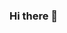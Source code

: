 ### Hi there 👋

<!--
**JankiPatel06/JankiPatel06** is a ✨ _special_ ✨ repository because its `README.md` (this file) appears on your GitHub profile.

Here are some ideas to get you started:

- 🌱 I’m currently learning Web Development with CoGrammar and HyperionDev ...
- 👯 I’m looking to collaborate on Web Development and data analysis with excel...
- 🤔 I’m looking for help with career development
- 📫 How to reach me : jankipatelit2014@gmail.com
- 😄 Pronouns: she/her
-->
